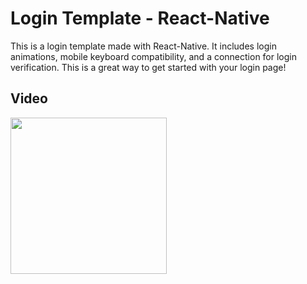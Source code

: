 # Login Template - React-Native
This is a login template made with React-Native. It includes login animations, mobile keyboard compatibility, and a connection for login verification. This is a great way to get started with your login page! 

## Video
<img src="https://github.com/MyNameIsAditya/Login_React-Native/blob/master/readme_resources/Login.gif" width="250">
